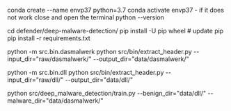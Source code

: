conda create --name envp37 python=3.7
conda activate envp37  - if it does not work close and open the terminal
python --version

cd defender/deep-malware-detection/
pip install -U pip wheel # update pip
pip install -r requirements.txt

python -m src.bin.dasmalwerk
python src/bin/extract_header.py --input_dir="raw/dasmalwerk/" --output_dir="data/dasmalwerk/"

python -m src.bin.dll
python src/bin/extract_header.py --input_dir="raw/dll/" --output_dir="data/dll/"

python src/deep_malware_detection/train.py --benign_dir="data/dll/" --malware_dir="data/dasmalwerk/"